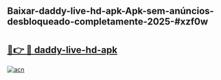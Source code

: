 ## Baixar-daddy-live-hd-apk-Apk-sem-anúncios-desbloqueado-completamente-2025-#xzf0w

# <h2><a href="https://ainizakaria.my?title=daddy-live-hd-apk&ref=20M">🔗👉 🔴 daddy-live-hd-apk</a></h2>

[![acn](https://github.com/user-attachments/assets/0f9c940e-d8b0-45ae-aac7-cd30a18b3e1c)](https://ainizakaria.my?title=daddy-live-hd-apk&ref=20M)

